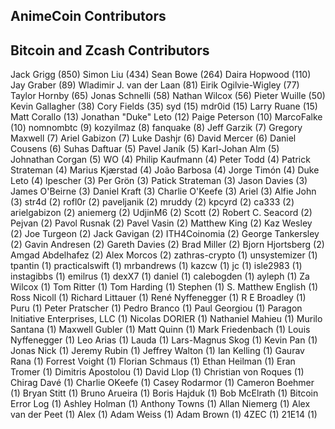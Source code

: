 AnimeCoin Contributors
----------------------

Bitcoin and Zcash Contributors
----------------------
Jack Grigg (850)
Simon Liu (434)
Sean Bowe (264)
Daira Hopwood (110)
Jay Graber (89)
Wladimir J. van der Laan (81)
Eirik Ogilvie-Wigley (77)
Taylor Hornby (65)
Jonas Schnelli (58)
Nathan Wilcox (56)
Pieter Wuille (50)
Kevin Gallagher (38)
Cory Fields (35)
syd (15)
mdr0id (15)
Larry Ruane (15)
Matt Corallo (13)
Jonathan "Duke" Leto (12)
Paige Peterson (10)
MarcoFalke (10)
nomnombtc (9)
kozyilmaz (8)
fanquake (8)
Jeff Garzik (7)
Gregory Maxwell (7)
Ariel Gabizon (7)
Luke Dashjr (6)
David Mercer (6)
Daniel Cousens (6)
Suhas Daftuar (5)
Pavel Janík (5)
Karl-Johan Alm (5)
Johnathan Corgan (5)
WO (4)
Philip Kaufmann (4)
Peter Todd (4)
Patrick Strateman (4)
Marius Kjærstad (4)
João Barbosa (4)
Jorge Timón (4)
Duke Leto (4)
lpescher (3)
Per Grön (3)
Patick Strateman (3)
Jason Davies (3)
James O'Beirne (3)
Daniel Kraft (3)
Charlie O'Keefe (3)
Ariel (3)
Alfie John (3)
str4d (2)
rofl0r (2)
paveljanik (2)
mruddy (2)
kpcyrd (2)
ca333 (2)
arielgabizon (2)
aniemerg (2)
UdjinM6 (2)
Scott (2)
Robert C. Seacord (2)
Pejvan (2)
Pavol Rusnak (2)
Pavel Vasin (2)
Matthew King (2)
Kaz Wesley (2)
Joe Turgeon (2)
Jack Gavigan (2)
ITH4Coinomia (2)
George Tankersley (2)
Gavin Andresen (2)
Gareth Davies (2)
Brad Miller (2)
Bjorn Hjortsberg (2)
Amgad Abdelhafez (2)
Alex Morcos (2)
zathras-crypto (1)
unsystemizer (1)
tpantin (1)
practicalswift (1)
mrbandrews (1)
kazcw (1)
jc (1)
isle2983 (1)
instagibbs (1)
emilrus (1)
dexX7 (1)
daniel (1)
calebogden (1)
ayleph (1)
Za Wilcox (1)
Tom Ritter (1)
Tom Harding (1)
Stephen (1)
S. Matthew English (1)
Ross Nicoll (1)
Richard Littauer (1)
René Nyffenegger (1)
R E Broadley (1)
Puru (1)
Peter Pratscher (1)
Pedro Branco (1)
Paul Georgiou (1)
Paragon Initiative Enterprises, LLC (1)
Nicolas DORIER (1)
Nathaniel Mahieu (1)
Murilo Santana (1)
Maxwell Gubler (1)
Matt Quinn (1)
Mark Friedenbach (1)
Louis Nyffenegger (1)
Leo Arias (1)
Lauda (1)
Lars-Magnus Skog (1)
Kevin Pan (1)
Jonas Nick (1)
Jeremy Rubin (1)
Jeffrey Walton (1)
Ian Kelling (1)
Gaurav Rana (1)
Forrest Voight (1)
Florian Schmaus (1)
Ethan Heilman (1)
Eran Tromer (1)
Dimitris Apostolou (1)
David Llop (1)
Christian von Roques (1)
Chirag Davé (1)
Charlie OKeefe (1)
Casey Rodarmor (1)
Cameron Boehmer (1)
Bryan Stitt (1)
Bruno Arueira (1)
Boris Hajduk (1)
Bob McElrath (1)
Bitcoin Error Log (1)
Ashley Holman (1)
Anthony Towns (1)
Allan Niemerg (1)
Alex van der Peet (1)
Alex (1)
Adam Weiss (1)
Adam Brown (1)
4ZEC (1)
21E14 (1)
